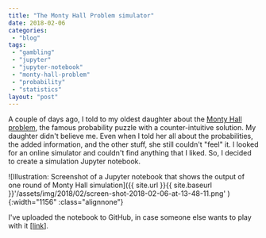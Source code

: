 ```yaml
---
title: "The Monty Hall Problem simulator"
date: 2018-02-06
categories: 
 - "blog"
tags: 
 - "gambling"
 - "jupyter"
 - "jupyter-notebook"
 - "monty-hall-problem"
 - "probability"
 - "statistics"
layout: "post"
---
```


A couple of days ago, I told to my oldest daughter about the [Monty Hall problem](https://en.wikipedia.org/wiki/Monty_Hall_problem), the famous probability puzzle with a counter-intuitive solution. My daughter didn't believe me. Even when I told her all about the probabilities, the added information, and the other stuff, she still couldn't "feel" it. I looked for an online simulator and couldn't find anything that I liked. So, I decided to create a simulation Jupyter notebook.

![Illustration: Screenshot of a Jupyter notebook that shows the output of one round of Monty Hall simulation]({{ site.url }}{{ site.baseurl }}'/assets/img/2018/02/screen-shot-2018-02-06-at-13-48-11.png' ){:width="1156" :class="alignnone"}

I've uploaded the notebook to GitHub, in case someone else wants to play with it [[link](https://gist.github.com/bgbg/62f5d67f054abbdaa865bfd64200c1d1)].

